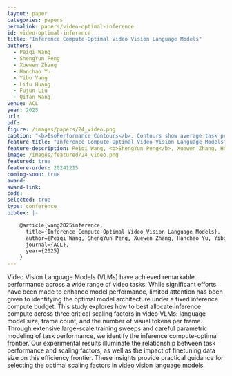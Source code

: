 ```yaml
---
layout: paper
categories: papers
permalink: papers/video-optimal-inference
id: video-optimal-inference
title: "Inference Compute-Optimal Video Vision Language Models"
authors:
  - Peiqi Wang
  - ShengYun Peng
  - Xuewen Zhang
  - Hanchao Yu
  - Yibo Yang
  - Lifu Huang
  - Fujun Liu
  - Qifan Wang
venue: ACL
year: 2025
url: 
pdf: 
figure: /images/papers/24_video.png
caption: "<b>IsoPerformance Contours</b>. Contours show average task performance as a function of a scaling factor and finetuning data size n, derived from the star sweep. We construct the star sweep by starting with a inference compute-intensive \"center\" x, varying one factor at a time while keeping the others fixed, and finetuning on different data sizes. Performance improves as scaling factors and n increase, albeit at a diminishing rate."
feature-title: "Inference Compute-Optimal Video Vision Language Models"
feature-description: Peiqi Wang, <b>ShengYun Peng</b>, Xuewen Zhang, Hanchao Yu, Yibo Yang, Lifu Huang, Fujun Liu, Qifan Wang
image: /images/featured/24_video.png
featured: true
feature-order: 20241215
coming-soon: true
award: 
award-link: 
code: 
selected: true
type: conference
bibtex: |-

    @article{wang2025inference,
      title={Inference Compute-Optimal Video Vision Language Models},
      author={Peiqi Wang, ShengYun Peng, Xuewen Zhang, Hanchao Yu, Yibo Yang, Lifu Huang, Fujun Liu, Qifan Wang},
      journal={ACL},
      year={2025}
    }
---
```


Video Vision Language Models (VLMs) have achieved remarkable performance across a wide range of video tasks. While significant efforts have been made to enhance model performance, limited attention has been given to identifying the optimal model architecture under a fixed inference compute budget. This study explores how to best allocate inference compute across three critical scaling factors in video VLMs: language model size, frame count, and the number of visual tokens per frame. Through extensive large-scale training sweeps and careful parametric modeling of task performance, we identify the inference compute-optimal frontier. Our experimental results illuminate the relationship between task performance and scaling factors, as well as the impact of finetuning data size on this efficiency frontier. These insights provide practical guidance for selecting the optimal scaling factors in video vision language models.

